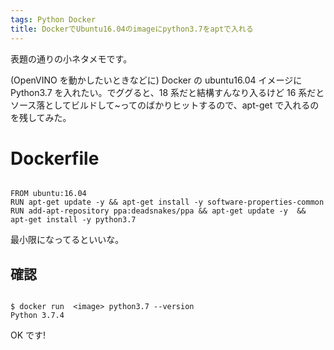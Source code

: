 ```yaml
---
tags: Python Docker
title: DockerでUbuntu16.04のimageにpython3.7をaptで入れる
---
```


表題の通りの小ネタメモです。

(OpenVINO を動かしたいときなどに) Docker の ubuntu16.04 イメージに Python3.7 を入れたい。でググると、18 系だと結構すんなり入るけど 16 系だとソース落としてビルドして~ってのばかりヒットするので、apt-get で入れるのを残してみた。

# Dockerfile

```

FROM ubuntu:16.04
RUN apt-get update -y && apt-get install -y software-properties-common
RUN add-apt-repository ppa:deadsnakes/ppa && apt-get update -y  && apt-get install -y python3.7

```

最小限になってるといいな。

## 確認

```

$ docker run  <image> python3.7 --version
Python 3.7.4

```


OK です!
